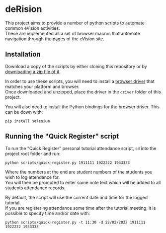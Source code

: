 # deRision

This project aims to provide a number of python scripts to automate common eVision activities.  
These are implemented as a set of browser macros that automate navigation through the pages of the eVision site.

## Installation
Download a copy of the scripts by either cloning this repository or by
[downloading a zip file of it](https://github.com/cheeky-hacks/deRision.git).

In order to use these scripts, you will need to install a
[browser driver](https://www.selenium.dev/documentation/webdriver/getting_started/install_drivers/)
that matches your platform and browser.  
Once downloaded and unzipped, place the driver in the `driver` folder of this project.

You will also need to install the Python bindings for the browser driver. This can be down with:
```
pip install selenium
```

## Running the "Quick Register" script
To run the "Quick Register" personal tutorial attendance script, `cd` into the project root folder and run:
```
python scripts/quick-register.py 1911111 1922222 1933333
```
Where the numbers at the end are student numbers of the students you wish to log attendance for.  
You will then be prompted to enter some note text which will be added to all students attendance records.

By default, the script will use the current date and time for the logged tutorial.  
If you are registering attendance some time after the tutorial meeting, it is possible to specify time and/or date with:
```
python scripts/quick-register.py -t 11:30 -d 22/02/2022 1911111 1922222 1933333
```
